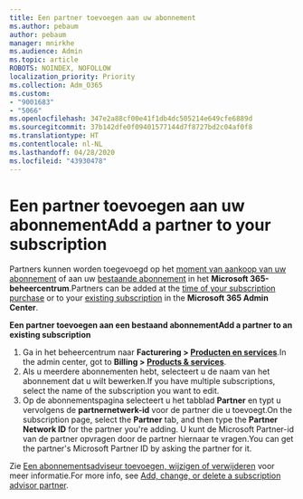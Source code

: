 ```yaml
---
title: Een partner toevoegen aan uw abonnement
ms.author: pebaum
author: pebaum
manager: mnirkhe
ms.audience: Admin
ms.topic: article
ROBOTS: NOINDEX, NOFOLLOW
localization_priority: Priority
ms.collection: Adm_O365
ms.custom:
- "9001683"
- "5066"
ms.openlocfilehash: 347e2a88cf00e41f1db4dc505214e649cfe6889d
ms.sourcegitcommit: 37b142dfe0f09401577144d7f8727bd2c04af0f8
ms.translationtype: HT
ms.contentlocale: nl-NL
ms.lasthandoff: 04/28/2020
ms.locfileid: "43930478"
---
```

# <a name="add-a-partner-to-your-subscription"></a><span data-ttu-id="27af8-102">Een partner toevoegen aan uw abonnement</span><span class="sxs-lookup"><span data-stu-id="27af8-102">Add a partner to your subscription</span></span>

<span data-ttu-id="27af8-103">Partners kunnen worden toegevoegd op het [moment van aankoop van uw abonnement](https://docs.microsoft.com/microsoft-365/admin/misc/add-partner?view=o365-worldwide#add-a-partner-at-the-time-of-purchase) of aan uw [bestaande abonnement](https://docs.microsoft.com/microsoft-365/admin/misc/add-partner?view=o365-worldwide#add-a-partner-to-an-existing-subscription) in het **Microsoft 365-beheercentrum**.</span><span class="sxs-lookup"><span data-stu-id="27af8-103">Partners can be added at the [time of your subscription purchase](https://docs.microsoft.com/microsoft-365/admin/misc/add-partner?view=o365-worldwide#add-a-partner-at-the-time-of-purchase) or to your [existing subscription](https://docs.microsoft.com/microsoft-365/admin/misc/add-partner?view=o365-worldwide#add-a-partner-to-an-existing-subscription) in the **Microsoft 365 Admin Center**.</span></span>

<span data-ttu-id="27af8-104">**Een partner toevoegen aan een bestaand abonnement**</span><span class="sxs-lookup"><span data-stu-id="27af8-104">**Add a partner to an existing subscription**</span></span>

1. <span data-ttu-id="27af8-105">Ga in het beheercentrum naar **Facturering > [Producten en services](https://go.microsoft.com/fwlink/p/?linkid=842054)**.</span><span class="sxs-lookup"><span data-stu-id="27af8-105">In the admin center, got to **Billing > [Products & services](https://go.microsoft.com/fwlink/p/?linkid=842054)**.</span></span> 
2. <span data-ttu-id="27af8-106">Als u meerdere abonnementen hebt, selecteert u de naam van het abonnement dat u wilt bewerken.</span><span class="sxs-lookup"><span data-stu-id="27af8-106">If you have multiple subscriptions, select the name of the subscription you want to edit.</span></span> 
3. <span data-ttu-id="27af8-107">Op de abonnementspagina selecteert u het tabblad **Partner** en typt u vervolgens de **partnernetwerk-id** voor de partner die u toevoegt.</span><span class="sxs-lookup"><span data-stu-id="27af8-107">On the subscription page, select the **Partner** tab, and then type the **Partner Network ID** for the partner you're adding.</span></span> <span data-ttu-id="27af8-108">U kunt de Microsoft Partner-id van de partner opvragen door de partner hiernaar te vragen.</span><span class="sxs-lookup"><span data-stu-id="27af8-108">You can get the partner's Microsoft Partner ID by asking the partner for it.</span></span> 

<span data-ttu-id="27af8-109">Zie [Een abonnementsadviseur toevoegen, wijzigen of verwijderen](https://docs.microsoft.com/microsoft-365/admin/misc/add-partner) voor meer informatie.</span><span class="sxs-lookup"><span data-stu-id="27af8-109">For more info, see [Add, change, or delete a subscription advisor partner](https://docs.microsoft.com/microsoft-365/admin/misc/add-partner).</span></span> 

